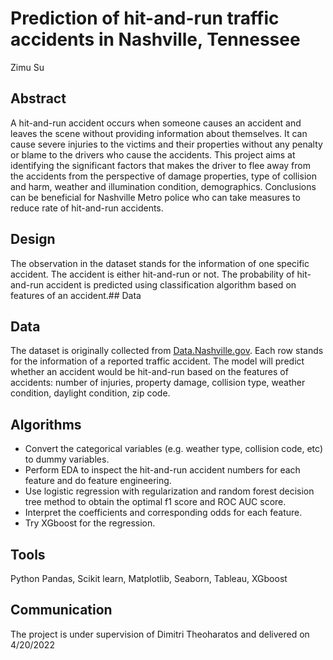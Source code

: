 # Prediction of hit-and-run traffic accidents in Nashville, Tennessee
Zimu Su

## Abstract

A hit-and-run accident occurs when someone causes an accident and leaves the scene without providing information about themselves. It can cause severe injuries to the victims and their properties without any penalty or blame to the drivers who cause the accidents. This project aims at identifying the significant factors that makes the driver to flee away from the accidents from the perspective of damage properties, type of collision and harm, weather and illumination condition, demographics. Conclusions can be beneficial for Nashville Metro police who can take measures to reduce rate of hit-and-run accidents.

## Design

The observation in the dataset stands for the information of one specific accident. The accident is either hit-and-run or not. The probability of hit-and-run accident is predicted using classification algorithm based on features of an accident.## Data

## Data

The dataset is originally collected from [Data.Nashville.gov](https://data.nashville.gov/Police/Traffic-Accidents/6v6w-hpcw). Each row stands for the information of a reported traffic accident. The model will predict whether an accident would be hit-and-run based on the features of accidents: number of injuries, property damage, collision type, weather condition, daylight condition, zip code.

## Algorithms

* Convert the categorical variables (e.g. weather type, collision code, etc) to dummy variables.
* Perform EDA to inspect the hit-and-run accident numbers for each feature and do feature engineering.
* Use logistic regression with regularization and random forest decision tree method to obtain the optimal f1 score and ROC AUC score.
* Interpret the coefficients and corresponding odds for each feature.
* Try XGboost for the regression.

## Tools

Python Pandas, Scikit learn, Matplotlib, Seaborn, Tableau, XGboost

## Communication

The project is under supervision of Dimitri Theoharatos and delivered on 4/20/2022
